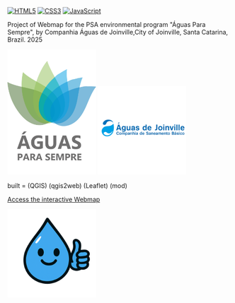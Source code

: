 [![HTML5](https://img.shields.io/badge/HTML5-%23E34F26.svg?logo=HTML5&logoColor=white)](https://developer.mozilla.org/docs/Web/HTML)
[![CSS3](https://img.shields.io/badge/CSS3-%231572B6.svg?logo=CSS3&logoColor=white)](https://developer.mozilla.org/docs/Web/CSS)
[![JavaScript](https://img.shields.io/badge/JavaScript-%23F7DF1E.svg?logo=JavaScript&logoColor=black)](https://developer.mozilla.org/docs/Web/JavaScript)

Project of Webmap for the PSA environmental program "Águas Para Sempre", by Companhia Águas de Joinville,City of Joinville, Santa Catarina, Brazil. 2025

<img src="docs/images/LOGOPSA.png" alt="Águas para Sempre" width="200"/>          <img src="docs/images/logoteste.png" alt="Águas para Sempre" width="200"/>

built = (QGIS) (qgis2web) (Leaflet) (mod)

[Access the interactive Webmap](https://kongvinter.github.io/-guasparasempreMAPA/)

<img src="docs/images/happydropwater.png" alt="Dropwater" width="200"/>
